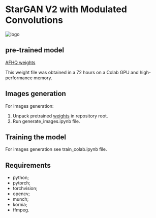 # StarGAN V2 with Modulated Convolutions

![logo](data/compose.jpg)


## pre-trained model
[AFHQ weights](https://drive.google.com/file/d/1-1UERIVDdt50i0Rh9E--WD5HlBumZxf0/view?usp=sharing)

This weight file was obtained in a 72 hours on a Colab GPU and high-performance memory.

## Images generation
For images generation:
1. Unpack pretrained [weights](https://drive.google.com/file/d/1-1UERIVDdt50i0Rh9E--WD5HlBumZxf0/view?usp=sharing) in repository root.
2. Run generate_images.ipynb file.

## Training the model

For images generation see train_colab.ipynb file.

## Requirements
* python;
* pytorch;
* torchvision;
* opencv;
* munch;
* kornia;
* ffmpeg.



